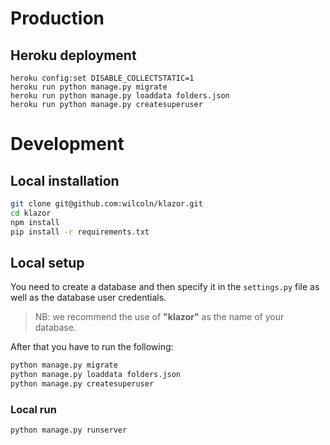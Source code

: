 
# Production
## Heroku deployment
```
heroku config:set DISABLE_COLLECTSTATIC=1
heroku run python manage.py migrate
heroku run python manage.py loaddata folders.json
heroku run python manage.py createsuperuser
```

# Development
## Local installation
```bash
git clone git@github.com:wilcoln/klazor.git
cd klazor
npm install
pip install -r requirements.txt
```

## Local setup
You need to create a database and then specify it in the `settings.py` file as well as the database user credentials.
> NB: we recommend the use of **"klazor"** as the name of your database.

After that you have to run the following:
```bash
python manage.py migrate
python manage.py loaddata folders.json
python manage.py createsuperuser
```
### Local run
```bash
python manage.py runserver
```
